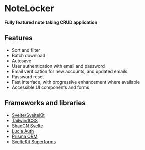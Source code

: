 # NoteLocker

**Fully featured note taking CRUD application**

## Features

- Sort and filter
- Batch download
- Autosave
- User authentication with email and password
- Email verification for new accounts, and updated emails
- Password reset
- Fast interface, with progressive enhancement where available
- Accessible UI components and forms

## Frameworks and libraries

- [Svelte/SvelteKit](https://kit.svelte.dev/)
- [TailwindCSS](https://tailwindcss.com)
- [ShadCN Svelte](https://www.shadcn-svelte.com/)
- [Lucia Auth](https://lucia-auth.com/)
- [Prisma ORM](https://www.prisma.io/orm)
- [SvelteKit Superforms](https://superforms.rocks/)
